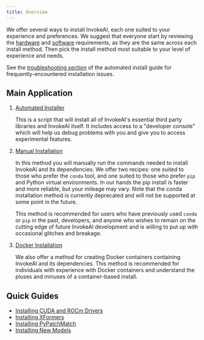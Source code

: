```yaml
---
title: Overview
---
```


We offer several ways to install InvokeAI, each one suited to your experience
and preferences. We suggest that everyone start by reviewing the
[hardware](010_INSTALL_AUTOMATED.md#hardware_requirements) and
[software](010_INSTALL_AUTOMATED.md#software_requirements) requirements, as they
are the same across each install method. Then pick the install method most
suitable to your level of experience and needs.

See the [troubleshooting section](010_INSTALL_AUTOMATED.md#troubleshooting) of
the automated install guide for frequently-encountered installation issues.

## Main Application

1. [Automated Installer](010_INSTALL_AUTOMATED.md)

    This is a script that will install all of InvokeAI's essential third party
    libraries and InvokeAI itself. It includes access to a "developer console"
    which will help us debug problems with you and give you to access
    experimental features.

2. [Manual Installation](020_INSTALL_MANUAL.md)

    In this method you will manually run the commands needed to install InvokeAI
    and its dependencies. We offer two recipes: one suited to those who prefer
    the `conda` tool, and one suited to those who prefer `pip` and Python
    virtual environments. In our hands the pip install is faster and more
    reliable, but your mileage may vary. Note that the conda installation method
    is currently deprecated and will not be supported at some point in the
    future.

    This method is recommended for users who have previously used `conda` or
    `pip` in the past, developers, and anyone who wishes to remain on the
    cutting edge of future InvokeAI development and is willing to put up with
    occasional glitches and breakage.

3. [Docker Installation](040_INSTALL_DOCKER.md)

    We also offer a method for creating Docker containers containing InvokeAI
    and its dependencies. This method is recommended for individuals with
    experience with Docker containers and understand the pluses and minuses of a
    container-based install.

## Quick Guides

-   [Installing CUDA and ROCm Drivers](./030_INSTALL_CUDA_AND_ROCM.md)
-   [Installing XFormers](./070_INSTALL_XFORMERS.md)
-   [Installing PyPatchMatch](./060_INSTALL_PATCHMATCH.md)
-   [Installing New Models](./050_INSTALLING_MODELS.md)
